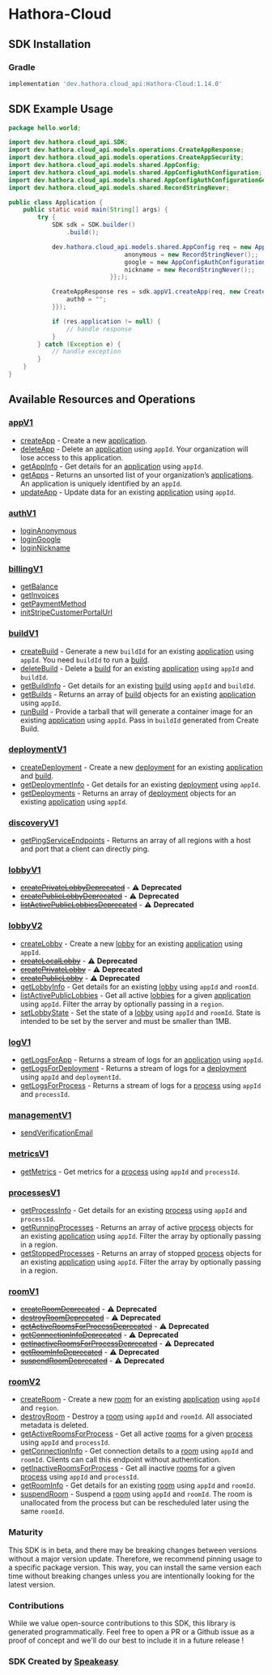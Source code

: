 # Hathora-Cloud

<!-- Start SDK Installation -->
## SDK Installation

### Gradle

```groovy
implementation 'dev.hathora.cloud_api:Hathora-Cloud:1.14.0'
```
<!-- End SDK Installation -->

## SDK Example Usage
<!-- Start SDK Example Usage -->


```java
package hello.world;

import dev.hathora.cloud_api.SDK;
import dev.hathora.cloud_api.models.operations.CreateAppResponse;
import dev.hathora.cloud_api.models.operations.CreateAppSecurity;
import dev.hathora.cloud_api.models.shared.AppConfig;
import dev.hathora.cloud_api.models.shared.AppConfigAuthConfiguration;
import dev.hathora.cloud_api.models.shared.AppConfigAuthConfigurationGoogle;
import dev.hathora.cloud_api.models.shared.RecordStringNever;

public class Application {
    public static void main(String[] args) {
        try {
            SDK sdk = SDK.builder()
                .build();

            dev.hathora.cloud_api.models.shared.AppConfig req = new AppConfig("minecraft",                 new AppConfigAuthConfiguration() {{
                                anonymous = new RecordStringNever();;
                                google = new AppConfigAuthConfigurationGoogle("corrupti");;
                                nickname = new RecordStringNever();;
                            }};);            

            CreateAppResponse res = sdk.appV1.createApp(req, new CreateAppSecurity("provident") {{
                auth0 = "";
            }});

            if (res.application != null) {
                // handle response
            }
        } catch (Exception e) {
            // handle exception
        }
    }
}
```
<!-- End SDK Example Usage -->

<!-- Start SDK Available Operations -->
## Available Resources and Operations


### [appV1](docs/sdks/appv1/README.md)

* [createApp](docs/sdks/appv1/README.md#createapp) - Create a new [application](https://hathora.dev/docs/concepts/hathora-entities#application).
* [deleteApp](docs/sdks/appv1/README.md#deleteapp) - Delete an [application](https://hathora.dev/docs/concepts/hathora-entities#application) using `appId`. Your organization will lose access to this application.
* [getAppInfo](docs/sdks/appv1/README.md#getappinfo) - Get details for an [application](https://hathora.dev/docs/concepts/hathora-entities#application) using `appId`.
* [getApps](docs/sdks/appv1/README.md#getapps) - Returns an unsorted list of your organization’s [applications](https://hathora.dev/docs/concepts/hathora-entities#application). An application is uniquely identified by an `appId`.
* [updateApp](docs/sdks/appv1/README.md#updateapp) - Update data for an existing [application](https://hathora.dev/docs/concepts/hathora-entities#application) using `appId`.

### [authV1](docs/sdks/authv1/README.md)

* [loginAnonymous](docs/sdks/authv1/README.md#loginanonymous)
* [loginGoogle](docs/sdks/authv1/README.md#logingoogle)
* [loginNickname](docs/sdks/authv1/README.md#loginnickname)

### [billingV1](docs/sdks/billingv1/README.md)

* [getBalance](docs/sdks/billingv1/README.md#getbalance)
* [getInvoices](docs/sdks/billingv1/README.md#getinvoices)
* [getPaymentMethod](docs/sdks/billingv1/README.md#getpaymentmethod)
* [initStripeCustomerPortalUrl](docs/sdks/billingv1/README.md#initstripecustomerportalurl)

### [buildV1](docs/sdks/buildv1/README.md)

* [createBuild](docs/sdks/buildv1/README.md#createbuild) - Generate a new `buildId` for an existing [application](https://hathora.dev/docs/concepts/hathora-entities#application) using `appId`. You need `buildId` to run a [build](https://hathora.dev/docs/concepts/hathora-entities#build).
* [deleteBuild](docs/sdks/buildv1/README.md#deletebuild) - Delete a [build](https://hathora.dev/docs/concepts/hathora-entities#build) for an existing [application](https://hathora.dev/docs/concepts/hathora-entities#application) using `appId` and `buildId`.
* [getBuildInfo](docs/sdks/buildv1/README.md#getbuildinfo) - Get details for an existing [build](https://hathora.dev/docs/concepts/hathora-entities#build) using `appId` and `buildId`.
* [getBuilds](docs/sdks/buildv1/README.md#getbuilds) - Returns an array of [build](https://hathora.dev/docs/concepts/hathora-entities#build) objects for an existing [application](https://hathora.dev/docs/concepts/hathora-entities#application) using `appId`.
* [runBuild](docs/sdks/buildv1/README.md#runbuild) - Provide a tarball that will generate a container image for an existing [application](https://hathora.dev/docs/concepts/hathora-entities#application) using `appId`. Pass in `buildId` generated from Create Build.

### [deploymentV1](docs/sdks/deploymentv1/README.md)

* [createDeployment](docs/sdks/deploymentv1/README.md#createdeployment) - Create a new [deployment](https://hathora.dev/docs/concepts/hathora-entities#deployment) for an existing [application](https://hathora.dev/docs/concepts/hathora-entities#application) and [build](https://hathora.dev/docs/concepts/hathora-entities#build).
* [getDeploymentInfo](docs/sdks/deploymentv1/README.md#getdeploymentinfo) - Get details for an existing [deployment](https://hathora.dev/docs/concepts/hathora-entities#deployment) using `appId`.
* [getDeployments](docs/sdks/deploymentv1/README.md#getdeployments) - Returns an array of [deployment](https://hathora.dev/docs/concepts/hathora-entities#deployment) objects for an existing [application](https://hathora.dev/docs/concepts/hathora-entities#application) using `appId`.

### [discoveryV1](docs/sdks/discoveryv1/README.md)

* [getPingServiceEndpoints](docs/sdks/discoveryv1/README.md#getpingserviceendpoints) - Returns an array of all regions with a host and port that a client can directly ping.

### [lobbyV1](docs/sdks/lobbyv1/README.md)

* [~~createPrivateLobbyDeprecated~~](docs/sdks/lobbyv1/README.md#createprivatelobbydeprecated) - :warning: **Deprecated**
* [~~createPublicLobbyDeprecated~~](docs/sdks/lobbyv1/README.md#createpubliclobbydeprecated) - :warning: **Deprecated**
* [~~listActivePublicLobbiesDeprecated~~](docs/sdks/lobbyv1/README.md#listactivepubliclobbiesdeprecated) - :warning: **Deprecated**

### [lobbyV2](docs/sdks/lobbyv2/README.md)

* [createLobby](docs/sdks/lobbyv2/README.md#createlobby) - Create a new [lobby](https://hathora.dev/docs/concepts/hathora-entities#lobby) for an existing [application](https://hathora.dev/docs/concepts/hathora-entities#application) using `appId`.
* [~~createLocalLobby~~](docs/sdks/lobbyv2/README.md#createlocallobby) - :warning: **Deprecated**
* [~~createPrivateLobby~~](docs/sdks/lobbyv2/README.md#createprivatelobby) - :warning: **Deprecated**
* [~~createPublicLobby~~](docs/sdks/lobbyv2/README.md#createpubliclobby) - :warning: **Deprecated**
* [getLobbyInfo](docs/sdks/lobbyv2/README.md#getlobbyinfo) - Get details for an existing [lobby](https://hathora.dev/docs/concepts/hathora-entities#lobby) using `appId` and `roomId`.
* [listActivePublicLobbies](docs/sdks/lobbyv2/README.md#listactivepubliclobbies) - Get all active [lobbies](https://hathora.dev/docs/concepts/hathora-entities#lobby) for a given [application](https://hathora.dev/docs/concepts/hathora-entities#application) using `appId`. Filter the array by optionally passing in a `region`.
* [setLobbyState](docs/sdks/lobbyv2/README.md#setlobbystate) - Set the state of a [lobby](https://hathora.dev/docs/concepts/hathora-entities#lobby) using `appId` and `roomId`. State is intended to be set by the server and must be smaller than 1MB.

### [logV1](docs/sdks/logv1/README.md)

* [getLogsForApp](docs/sdks/logv1/README.md#getlogsforapp) - Returns a stream of logs for an [application](https://hathora.dev/docs/concepts/hathora-entities#application) using `appId`.
* [getLogsForDeployment](docs/sdks/logv1/README.md#getlogsfordeployment) - Returns a stream of logs for a [deployment](https://hathora.dev/docs/concepts/hathora-entities#deployment) using `appId` and `deploymentId`.
* [getLogsForProcess](docs/sdks/logv1/README.md#getlogsforprocess) - Returns a stream of logs for a [process](https://hathora.dev/docs/concepts/hathora-entities#process) using `appId` and `processId`.

### [managementV1](docs/sdks/managementv1/README.md)

* [sendVerificationEmail](docs/sdks/managementv1/README.md#sendverificationemail)

### [metricsV1](docs/sdks/metricsv1/README.md)

* [getMetrics](docs/sdks/metricsv1/README.md#getmetrics) - Get metrics for a [process](https://hathora.dev/docs/concepts/hathora-entities#process) using `appId` and `processId`.

### [processesV1](docs/sdks/processesv1/README.md)

* [getProcessInfo](docs/sdks/processesv1/README.md#getprocessinfo) - Get details for an existing [process](https://hathora.dev/docs/concepts/hathora-entities#process) using `appId` and `processId`.
* [getRunningProcesses](docs/sdks/processesv1/README.md#getrunningprocesses) - Returns an array of active [process](https://hathora.dev/docs/concepts/hathora-entities#process) objects for an existing [application](https://hathora.dev/docs/concepts/hathora-entities#application) using `appId`. Filter the array by optionally passing in a region.
* [getStoppedProcesses](docs/sdks/processesv1/README.md#getstoppedprocesses) - Returns an array of stopped [process](https://hathora.dev/docs/concepts/hathora-entities#process) objects for an existing [application](https://hathora.dev/docs/concepts/hathora-entities#application) using `appId`. Filter the array by optionally passing in a region.

### [roomV1](docs/sdks/roomv1/README.md)

* [~~createRoomDeprecated~~](docs/sdks/roomv1/README.md#createroomdeprecated) - :warning: **Deprecated**
* [~~destroyRoomDeprecated~~](docs/sdks/roomv1/README.md#destroyroomdeprecated) - :warning: **Deprecated**
* [~~getActiveRoomsForProcessDeprecated~~](docs/sdks/roomv1/README.md#getactiveroomsforprocessdeprecated) - :warning: **Deprecated**
* [~~getConnectionInfoDeprecated~~](docs/sdks/roomv1/README.md#getconnectioninfodeprecated) - :warning: **Deprecated**
* [~~getInactiveRoomsForProcessDeprecated~~](docs/sdks/roomv1/README.md#getinactiveroomsforprocessdeprecated) - :warning: **Deprecated**
* [~~getRoomInfoDeprecated~~](docs/sdks/roomv1/README.md#getroominfodeprecated) - :warning: **Deprecated**
* [~~suspendRoomDeprecated~~](docs/sdks/roomv1/README.md#suspendroomdeprecated) - :warning: **Deprecated**

### [roomV2](docs/sdks/roomv2/README.md)

* [createRoom](docs/sdks/roomv2/README.md#createroom) - Create a new [room](https://hathora.dev/docs/concepts/hathora-entities#room) for an existing [application](https://hathora.dev/docs/concepts/hathora-entities#application) using `appId` and `region`.
* [destroyRoom](docs/sdks/roomv2/README.md#destroyroom) - Destroy a [room](https://hathora.dev/docs/concepts/hathora-entities#room) using `appId` and `roomId`. All associated metadata is deleted.
* [getActiveRoomsForProcess](docs/sdks/roomv2/README.md#getactiveroomsforprocess) - Get all active [rooms](https://hathora.dev/docs/concepts/hathora-entities#room) for a given [process](https://hathora.dev/docs/concepts/hathora-entities#process) using `appId` and `processId`.
* [getConnectionInfo](docs/sdks/roomv2/README.md#getconnectioninfo) - Get connection details to a [room](https://hathora.dev/docs/concepts/hathora-entities#room) using `appId` and `roomId`. Clients can call this endpoint without authentication.
* [getInactiveRoomsForProcess](docs/sdks/roomv2/README.md#getinactiveroomsforprocess) - Get all inactive [rooms](https://hathora.dev/docs/concepts/hathora-entities#room) for a given [process](https://hathora.dev/docs/concepts/hathora-entities#process) using `appId` and `processId`.
* [getRoomInfo](docs/sdks/roomv2/README.md#getroominfo) - Get details for an existing [room](https://hathora.dev/docs/concepts/hathora-entities#room) using `appId` and `roomId`.
* [suspendRoom](docs/sdks/roomv2/README.md#suspendroom) - Suspend a [room](https://hathora.dev/docs/concepts/hathora-entities#room) using `appId` and `roomId`. The room is unallocated from the process but can be rescheduled later using the same `roomId`.
<!-- End SDK Available Operations -->

### Maturity

This SDK is in beta, and there may be breaking changes between versions without a major version update. Therefore, we recommend pinning usage
to a specific package version. This way, you can install the same version each time without breaking changes unless you are intentionally
looking for the latest version.

### Contributions

While we value open-source contributions to this SDK, this library is generated programmatically.
Feel free to open a PR or a Github issue as a proof of concept and we'll do our best to include it in a future release !

### SDK Created by [Speakeasy](https://docs.speakeasyapi.dev/docs/using-speakeasy/client-sdks)
